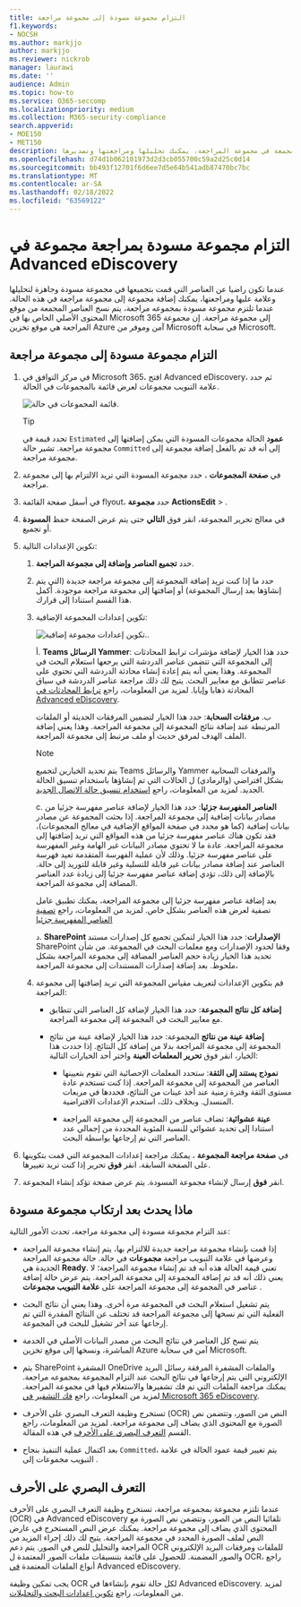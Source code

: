 ```yaml
---
title: التزام مجموعة مسودة إلى مجموعة مراجعة
f1.keywords:
- NOCSH
ms.author: markjjo
author: markjjo
ms.reviewer: nickrob
manager: laurawi
ms.date: ''
audience: Admin
ms.topic: how-to
ms.service: O365-seccomp
ms.localizationpriority: medium
ms.collection: M365-security-compliance
search.appverid:
- MOE150
- MET150
description: بعد إنشاء مجموعة مسودة والتكرير عليها، يمكنك الالتزام بها في مجموعة مراجعات. عند ارتكاب مجموعة مسودة، تضاف العناصر المجمعة للمراجعة في الحالة. بعد أن تكون العناصر المجمعة في مجموعة المراجعة، يمكنك تحليلها ومراجعتها وتصديرها.
ms.openlocfilehash: d74d1b062101973d2d3cb055700c59a2d25c0d14
ms.sourcegitcommit: bb493f12701f6d6ee7d5e64b541adb87470bc7bc
ms.translationtype: MT
ms.contentlocale: ar-SA
ms.lasthandoff: 02/18/2022
ms.locfileid: "63569122"
---
```

# <a name="commit-a-draft-collection-to-a-review-set-in-advanced-ediscovery"></a>التزام مجموعة مسودة بمراجعة مجموعة في Advanced eDiscovery

عندما تكون راضيا عن العناصر التي قمت بتجميعها في مجموعة مسودة وجاهزة لتحليلها وعلامة عليها ومراجعتها، يمكنك إضافة مجموعة إلى مجموعة مراجعة في هذه الحالة. عندما تلتزم مجموعة مسودة بمجموعه مراجعة، يتم نسخ العناصر المجمعة من موقع المحتوى الأصلي الخاص بها في Microsoft 365 إلى مجموعة مراجعة. إن مجموعة المراجعة هي موقع تخزين Azure آمن وموفر من Microsoft في سحابة Microsoft.

## <a name="commit-a-draft-collection-to-a-review-set"></a>التزام مجموعة مسودة إلى مجموعة مراجعة

1. في مركز التوافق في Microsoft 365، افتح Advanced eDiscovery، ثم حدد علامة التبويب مجموعات لعرض قائمة بالمجموعات في الحالة.

   ![قائمة المجموعات في حالة.](../media/CommitDraftCollections1.png)

   > [!TIP]
   > تحدد قيمة في `Estimated` **عمود** الحالة مجموعات المسودة التي يمكن إضافتها إلى مجموعة مراجعة. تشير حالة `Committed` إلى أنه قد تم بالفعل إضافة مجموعة إلى مجموعة مراجعة.

2. في **صفحة المجموعات** ، حدد مجموعة المسودة التي تريد الالتزام بها إلى مجموعة مراجعة.

3. في أسفل صفحة القائمة flyout، حدد **مجموعة** **ActionsEdit** > .

4. في معالج تحرير المجموعة، انقر فوق **التالي** حتى يتم عرض الصفحة حفظ **المسودة** أو تجميع.

5. تكوين الإعدادات التالية:

   1. حدد **تجميع العناصر وإضافة إلى مجموعة المراجعة**.

   2. حدد ما إذا كنت تريد إضافة المجموعة إلى مجموعة مراجعة جديدة (التي يتم إنشاؤها بعد إرسال المجموعة) أو إضافتها إلى مجموعة مراجعة موجودة. أكمل هذا القسم استنادا إلى قرارك.

   3. تكوين إعدادات المجموعة الإضافية:

      ![تكوين إعدادات مجموعة إضافية.](../media/AeDAdditionalCollectionSettings.png).

       أ. **Teams الرسائل Yammer**: حدد هذا الخيار لإضافة مؤشرات ترابط المحادثات إلى المجموعة التي تتضمن عناصر الدردشة التي يرجعها استعلام البحث في المجموعة. وهذا يعني أنه يتم إعادة إنشاء محادثة الدردشة التي تحتوي على عناصر تتطابق مع معايير البحث. يتيح لك ذلك مراجعة عناصر الدردشة في سياق المحادثة ذهابا وإيابا. لمزيد من المعلومات، راجع [ترابط المحادثات في Advanced eDiscovery](conversation-review-sets.md).

       ب. **مرفقات السحابة**: حدد هذا الخيار لتضمين المرفقات الحديثة أو الملفات المرتبطة عند إضافة نتائج المجموعة إلى مجموعة المراجعة. وهذا يعني إضافة الملف الهدف لمرفق حديث أو ملف مرتبط إلى مجموعة المراجعة.

       > [!NOTE]
       > يتم تحديد الخيارين لتجميع Teams والرسائل Yammer والمرفقات السحابية بشكل افتراضي (والرمادي) ل الحالات التي تم إنشاؤها باستخدام تنسيق الحالة الجديد. لمزيد من المعلومات، راجع [استخدام تنسيق حالة الاتصال الجديد](advanced-ediscovery-new-case-format.md).

       c. **العناصر المفهرسة جزئيا**: حدد هذا الخيار لإضافة عناصر مفهرسة جزئيا من مصادر بيانات إضافية إلى مجموعة المراجعة. إذا بحثت المجموعة عن مصادر بيانات إضافية (كما هو محدد في صفحة المواقع الإضافية  في معالج المجموعات)، فقد تكون هناك عناصر مفهرسة جزئيا من هذه المواقع التي تريد إضافتها إلى مجموعة المراجعة. عادة ما لا تحتوي مصادر البيانات غير الهامة وغير المفهرسة على عناصر مفهرسة جزئيا. وذلك لأن عملية الفهرسة المتقدمة تعيد فهرسة العناصر عند إضافة مصادر بيانات غير قابلة للتسلية وغير قابلة للتوريد إلى حالة. بالإضافة إلى ذلك، تؤدي إضافة عناصر مفهرسة جزئيا إلى زيادة عدد العناصر المضافة إلى مجموعة المراجعة. <p> بعد إضافة عناصر مفهرسة جزئيا إلى مجموعة المراجعة، يمكنك تطبيق عامل تصفية لعرض هذه العناصر بشكل خاص. لمزيد من المعلومات، راجع [تصفية العناصر المفهرسة جزئيا](review-set-search.md#filter-partially-indexed-items)

      د. **SharePoint الإصدارات**: حدد هذا الخيار لتمكين تجميع كل إصدارات مستند SharePoint وفقا لحدود الإصدارات ومع معلمات البحث في المجموعة. من شأن تحديد هذا الخيار زيادة حجم العناصر المضافة إلى مجموعة المراجعة بشكل ملحوظ. بعد إضافة إصدارات المستندات إلى مجموعة المراجعة، 

   4. قم بتكوين الإعدادات لتعريف مقياس المجموعة التي تريد إضافتها إلى مجموعة المراجعة:

      - **إضافة كل نتائج المجموعة**: حدد هذا الخيار لإضافة كل العناصر التي تتطابق مع معايير البحث في المجموعة إلى مجموعة المراجعة.

      - **إضافة عينة من نتائج** المجموعة: حدد هذا الخيار لإضافة عينة من نتائج المجموعة إلى مجموعة المراجعة بدلا من إضافة كل النتائج. إذا حددت هذا الخيار، انقر فوق **تحرير المعلمات العينة** واختر أحد الخيارات التالية:

         - **نموذج يستند إلى الثقة**: ستحدد المعلمات الإحصائية التي تقوم بتعيينها العناصر من المجموعة إلى مجموعة المراجعة. إذا كنت تستخدم عادة مستوى الثقة وفترة زمنية عند أخذ عينات من النتائج، فحددها في مربعات المنسدل. وبخلاف ذلك، استخدم الإعدادات الافتراضية.

         - **عينة عشوائية**: تضاف عناصر من المجموعة إلى مجموعة المراجعة استنادا إلى تحديد عشوائي للنسبة المئوية المحددة من إجمالي عدد العناصر التي تم إرجاعها بواسطة البحث.

6. في **صفحة مراجعة المجموعة** ، يمكنك مراجعة إعدادات المجموعة التي قمت بتكوينها على الصفحة السابقة. انقر **فوق** تحرير إذا كنت تريد تغييرها.

7. انقر **فوق** إرسال لإنشاء مجموعة المسودة. يتم عرض صفحة تؤكد إنشاء المجموعة.

## <a name="what-happens-after-you-commit-a-draft-collection"></a>ماذا يحدث بعد ارتكاب مجموعة مسودة

عند التزام مجموعة مسودة إلى مجموعة مراجعة، تحدث الأمور التالية:

- إذا قمت بإنشاء مجموعة مراجعة جديدة للالتزام بها، يتم إنشاء مجموعة المراجعة وعرضها في علامة التبويب مراجعة **مجموعات** في حالة. حالة مجموعة المراجعة الجديدة هي **Ready**. تعني قيمة الحالة هذه أنه قد تم إنشاء مجموعة المراجعة؛ لا يعني ذلك أنه قد تم إضافة المجموعة إلى مجموعة المراجعة. يتم عرض حالة إضافة عناصر في المجموعة إلى مجموعة المراجعة على **علامة التبويب مجموعات** .

- يتم تشغيل استعلام البحث في المجموعة مرة أخرى. وهذا يعني أن نتائج البحث الفعلية التي تم نسخها إلى مجموعة المراجعة قد تختلف عن النتائج المقدرة التي تم إرجاعها عند آخر تشغيل للبحث في المجموعة.

- يتم نسخ كل العناصر في نتائج البحث من مصدر البيانات الأصلي في الخدمة المباشرة، ونسخها إلى موقع تخزين Azure آمن في سحابة Microsoft.

- يتم SharePoint المشفرة OneDrive والملفات المشفرة المرفقة رسائل البريد الإلكتروني التي يتم إرجاعها في نتائج البحث عند التزام المجموعة بمجموعه مراجعة. يمكنك مراجعة الملفات التي تم فك تشفيرها والاستعلام فيها في مجموعة المراجعة. لمزيد من المعلومات، راجع [فك التشفير في Microsoft 365 eDiscovery](ediscovery-decryption.md).

- تستخرج وظيفة التعرف البصري على الأحرف (OCR) النص من الصور، وتتضمن نص الصورة مع المحتوى الذي يضاف إلى مجموعة مراجعة. لمزيد من المعلومات، راجع القسم [التعرف البصري على الأحرف](#optical-character-recognition) في هذه المقالة.

- بعد اكتمال عملية التنفيذ بنجاح  `Committed`، يتم تغيير قيمة عمود الحالة في علامة التبويب مجموعات إلى .

## <a name="optical-character-recognition"></a>التعرف البصري على الأحرف

عندما تلتزم مجموعة بمجموعه مراجعة، تستخرج وظيفة التعرف البصري على الأحرف (OCR) في Advanced eDiscovery تلقائيا النص من الصور، وتتضمن نص الصورة مع المحتوى الذي يضاف إلى مجموعة مراجعة. يمكنك عرض النص المستخرج في عارض النص لملف الصورة المحدد في مجموعة المراجعة. يتيح لك ذلك إجراء المزيد من المراجعة والتحليل للنص في الصور. يتم دعم OCR للملفات ومرفقات البريد الإلكتروني والصور المضمنة. للحصول على قائمة بتنسيقات ملفات الصور المعتمدة ل OCR، راجع أنواع الملفات المعتمدة [في](supported-filetypes-ediscovery20.md#image) Advanced eDiscovery.

يجب تمكين وظيفة OCR لكل حالة تقوم بإنشاءها في Advanced eDiscovery. لمزيد من المعلومات، راجع [تكوين إعدادات البحث والتحليلات](configure-search-and-analytics-settings-in-advanced-ediscovery.md#optical-character-recognition-ocr).
